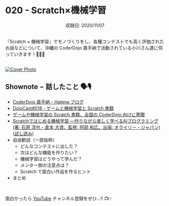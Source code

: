 # 020 - Scratch×機械学習
<div style="text-align: center;">収録日: 2020/11/07</div><br>

『Scratch × 機械学習』でモノづくりをし、各種コンテストでも高く評価されたお話などについて、沖縄の CoderDojo 嘉手納で活動されている小川さん達に伺っていきます！🎤👥✨

<div style="margin: 30px auto;"><a href="https://www.youtube.com/watch?v=fpjOOpklcTo"><img src="/podcasts/20.jpg" alt="Cover Photo"></a></div>


## Shownote − 話したこと 🗣🎙

- [CoderDojo 嘉手納 - Hatena ブログ](http://coderdojokadena.hatenablog.jp/)
- [DojoCast#018 - ゲームと機械学習と Scratch 書籍](https://coderdojo.jp/podcasts/18)
- [ゲームや機械学習の Scratch 書籍、全国の CoderDojo 向けに寄贈](https://news.coderdojo.jp/2020/07/19/scratch-books-for-coderdojo/)
- [Scratchではじめる機械学習 ―作りながら楽しく学べるAIプログラミング (著: 石原 淳也・倉本 大資、監修: 阿部 和広、出版: オライリー・ジャパン)](https://www.amazon.co.jp/dp/4873119189/) ([試し読み](https://makezine.jp/blog/2020/06/ml2scratch.html))
- 自由歓談（一部抜粋）
  - どんなコンテストに出した？
  - 次はどんな機能を作りたい？
  - 機械学習はどうやって学んだ？
  - メンター側の注意点は？
  - Scratch で面白い作品を作るヒント
- まとめ

<br>

面白かったら [YouTube](https://youtube.com/CoderDojoJapan) チャンネル登録をぜひ...!! 📺✨

<script src="https://apis.google.com/js/platform.js"></script>

<div class="g-ytsubscribe" data-channelid="UCal5GuoCDCMDQe07w69TuJA" data-layout="full" data-count="default"></div>

